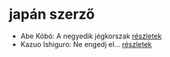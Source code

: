 # japán szerző

- Abe Kóbó: A negyedik jégkorszak [részletek](_details/Abe%20K%C3%B3b%C3%B3.md#id_948)
- Kazuo Ishiguro: Ne engedj el… [részletek](_details/Kazuo%20Ishiguro.md#id_158)